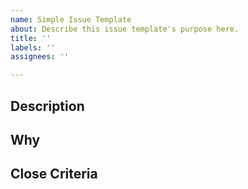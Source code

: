 ```yaml
---
name: Simple Issue Template
about: Describe this issue template's purpose here.
title: ''
labels: ''
assignees: ''

---
```


## Description

## Why

## Close Criteria
